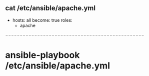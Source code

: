 cat /etc/ansible/apache.yml
---
- hosts: all
  become: true
  roles:
    - apache


================================================

# ansible-playbook /etc/ansible/apache.yml


